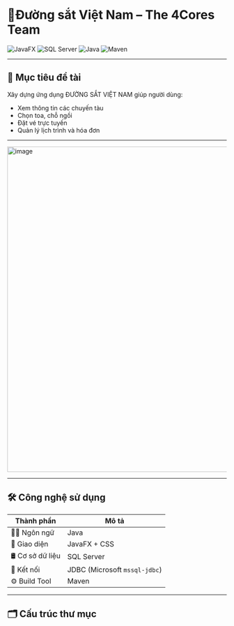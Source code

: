 # 🚆Đường sắt Việt Nam – The 4Cores Team

![JavaFX](https://img.shields.io/badge/UI-JavaFX-blue)
![SQL Server](https://img.shields.io/badge/Database-SQL--Server-red)
![Java](https://img.shields.io/badge/Language-Java-yellow)
![Maven](https://img.shields.io/badge/Build-Maven-brightgreen)

---

## 🎯 Mục tiêu đề tài

Xây dựng ứng dụng ĐƯỜNG SẮT VIỆT NAM giúp người dùng:
- Xem thông tin các chuyến tàu
- Chọn toa, chỗ ngồi
- Đặt vé trực tuyến
- Quản lý lịch trình và hóa đơn

---

<img width="1370" height="746" alt="image" src="https://github.com/user-attachments/assets/7ce8e2d9-5b18-4a83-befd-c1d7711dba19" />


---

## 🛠️ Công nghệ sử dụng

| Thành phần       | Mô tả                             |
|------------------|------------------------------------|
| 🧑‍💻 Ngôn ngữ      | Java                              |
| 🎨 Giao diện      | JavaFX + CSS                      |
| 🛢 Cơ sở dữ liệu  | SQL Server                        |
| 🔗 Kết nối        | JDBC (Microsoft `mssql-jdbc`)     |
| ⚙️ Build Tool    | Maven                             |

---

## 🗂️ Cấu trúc thư mục

